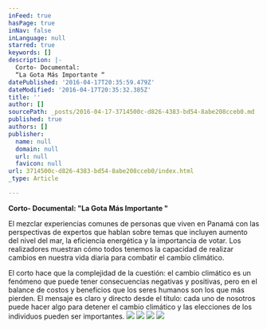 ```yaml
---
inFeed: true
hasPage: true
inNav: false
inLanguage: null
starred: true
keywords: []
description: |-
  Corto- Documental:
  “La Gota Más Importante “
datePublished: '2016-04-17T20:35:59.479Z'
dateModified: '2016-04-17T20:35:32.385Z'
title: ''
author: []
sourcePath: _posts/2016-04-17-3714500c-d826-4383-bd54-8abe208cceb0.md
published: true
authors: []
publisher:
  name: null
  domain: null
  url: null
  favicon: null
url: 3714500c-d826-4383-bd54-8abe208cceb0/index.html
_type: Article

---
```

**Corto- Documental:
"La Gota Más Importante "**

El mezclar experiencias comunes de personas que viven en
Panamá con las perspectivas de expertos que hablan sobre temas que incluyen
aumento del nivel del mar, la eficiencia energética y la importancia de votar.
Los realizadores muestran cómo todos tenemos la capacidad de realizar cambios
en nuestra vida diaria para combatir el cambio climático.

El corto hace que la complejidad de la cuestión: el cambio
climático es un fenómeno que puede tener consecuencias negativas y positivas,
pero en el balance de costos y beneficios que los seres humanos son los que más
pierden. El mensaje es claro y directo desde el título: cada uno de nosotros
puede hacer algo para detener el cambio climático y las elecciones de los individuos
pueden ser importantes.
![](https://the-grid-user-content.s3-us-west-2.amazonaws.com/ceb00195-a93c-4301-b296-e650e9d6129f.jpg)
![](https://the-grid-user-content.s3-us-west-2.amazonaws.com/44a8b516-6322-42cb-976b-4a9165241cd1.jpg)
![](https://the-grid-user-content.s3-us-west-2.amazonaws.com/e01a8206-a82b-4048-bfb8-048bba610c22.jpg)
![](https://the-grid-user-content.s3-us-west-2.amazonaws.com/1021adcc-dc06-4980-a69b-003eb05a6d99.png)